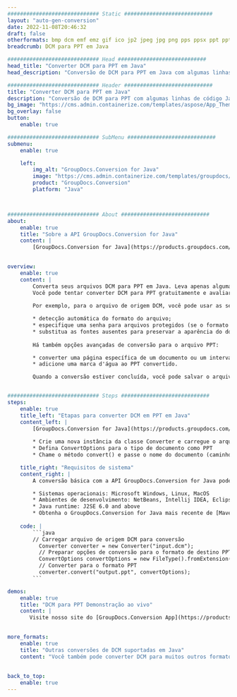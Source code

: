 ```yaml
---
############################# Static ############################
layout: "auto-gen-conversion"
date: 2022-11-08T20:46:32
draft: false
otherformats: bmp dcm emf emz gif ico jp2 jpeg jpg png pps ppsx ppt pptx psb psd svg svgz tga tif tiff webp wmf wmz
breadcrumb: DCM para PPT em Java

############################# Head ############################
head_title: "Converter DCM para PPT em Java"
head_description: "Conversão de DCM para PPT em Java com algumas linhas de código. Converta mais de 160 formatos de arquivo usando a API de conversão de documentos do GroupDocs para Java"

############################# Header ############################
title: "Converter DCM para PPT em Java"
description: "Conversão de DCM para PPT com algumas linhas de código Java"
bg_image: "https://cms.admin.containerize.com/templates/aspose/App_Themes/V3/images/bg/header1.png"
bg_overlay: false
button:
    enable: true

############################# SubMenu ############################
submenu:
    enable: true

    left:
        img_alt: "GroupDocs.Conversion for Java"
        image: "https://cms.admin.containerize.com/templates/groupdocs/images/product-logos/90x90-noborder/groupdocs-conversion-java.png"
        product: "GroupDocs.Conversion"
        platform: "Java"



############################# About ############################
about:
    enable: true
    title: "Sobre a API GroupDocs.Conversion for Java"
    content: |
        [GroupDocs.Conversion for Java](https://products.groupdocs.com/conversion/java/) é uma API avançada de conversão de formato de arquivo para conversão entre formatos populares de imagem e documento, como Microsoft Office, OpenDocument, PDF, HTML, e-mail, CAD. e muito mais com apenas algumas linhas de código. A API nativa detecta automaticamente os formatos dos documentos originais e oferece muitas opções para personalizar os documentos convertidos. Juntamente com a função de extrair informações de um documento, ele também suporta o armazenamento em cache dos resultados da conversão para o disco local por padrão. No entanto, qualquer tipo de armazenamento em cache pode ser suportado pela implementação das interfaces apropriadas - Amazon S3, Dropbox, Google Drive, Windows Azure, Reddis ou quaisquer outras.
    

overview:
    enable: true
    content: |
        Converta seus arquivos DCM para PPT em Java. Leva apenas algumas linhas de código Java em qualquer plataforma de sua escolha, como Windows, Linux, macOS.
        Você pode tentar converter DCM para PPT gratuitamente e avaliar a qualidade dos resultados da conversão. Junto com scripts de conversão de arquivo simples, você pode tentar opções mais sofisticadas para carregar o arquivo de origem DCM e armazenar a saída PPT. 
        
        Por exemplo, para o arquivo de origem DCM, você pode usar as seguintes opções de carregamento:

        * detecção automática do formato do arquivo;
        * especifique uma senha para arquivos protegidos (se o formato de arquivo for compatível);
        * substitua as fontes ausentes para preservar a aparência do documento.
        
        Há também opções avançadas de conversão para o arquivo PPT:

        * converter uma página específica de um documento ou um intervalo de páginas;
        * adicione uma marca d'água ao PPT convertido.

        Quando a conversão estiver concluída, você pode salvar o arquivo PPT no caminho do arquivo local ou em qualquer armazenamento de terceiros, como FTP, Amazon S3, Google Drive, Dropbox etc. Observe - para converter DCM para PPT, você não precisa instalar nenhum software adicional, como MS Office, Open Office, Adobe Acrobat Reader etc.


############################# Steps ############################
steps:
    enable: true
    title_left: "Etapas para converter DCM em PPT em Java"
    content_left: |
        [GroupDocs.Conversion for Java](https://products.groupdocs.com/conversion/java/) permite que os desenvolvedores convertam facilmente o arquivo DCM para PPT com algumas linhas de código.
        
        * Crie uma nova instância da classe Converter e carregue o arquivo DCM com o caminho completo
        * Defina ConvertOptions para o tipo de documento como PPT
        * Chame o método convert() e passe o nome do documento (caminho completo) e formato (PPT) como parâmetro

    title_right: "Requisitos de sistema"
    content_right: |
        A conversão básica com a API GroupDocs.Conversion for Java pode ser feita com apenas algumas linhas de código. Nossas APIs são suportadas em todas as principais plataformas e sistemas operacionais. Antes de executar o código abaixo, certifique-se de ter os seguintes pré-requisitos instalados em seu sistema.

        * Sistemas operacionais: Microsoft Windows, Linux, MacOS
        * Ambientes de desenvolvimento: NetBeans, Intellij IDEA, Eclipse, etc.
        * Java runtime: J2SE 6.0 and above
        * Obtenha o GroupDocs.Conversion for Java mais recente de [Maven](https://repository.groupdocs.com/webapp/#/artifacts/browse/tree/General/repo/com/groupdocs/groupdocs-conversion)
         
    code: |
        ```java    
        // Carregar arquivo de origem DCM para conversão
          Converter converter = new Converter("input.dcm");
          // Preparar opções de conversão para o formato de destino PPT
          ConvertOptions convertOptions = new FileType().fromExtension("ppt").getConvertOptions();
          // Converter para o formato PPT
          converter.convert("output.ppt", convertOptions);
        ```

demos:
    enable: true
    title: "DCM para PPT Demonstração ao vivo"
    content: |
       Visite nosso site do [GroupDocs.Conversion App](https://products.groupdocs.app/conversion/family) e experimente a conversão de DCM para PPT agora. A demonstração gratuita tem os seguintes benefícios
          

more_formats:
    enable: true
    title: "Outras conversões de DCM suportadas em Java"
    content: "Você também pode converter DCM para muitos outros formatos de arquivo. Por favor, veja a lista abaixo."
       
       
back_to_top:
    enable: true
---
```

